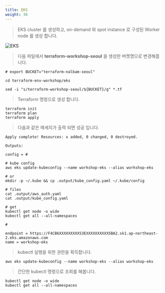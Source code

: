 ```yaml
---
title: EKS
weight: 36
---
```


> EKS cluster 를 생성하고, on-demand 와 spot instance 로 구성된 Worker node 를 생성 합니다.

![EKS](../../provisioning/images/terraform_eks_ach.png)

> 다음 파일에서 **terraform-workshop-seoul** 을 생성한 버켓명으로 변경해줍니다.

```
# export BUCKET="terraform-nalbam-seoul"

cd terraform-env-workshop/eks

sed -i "s/terraform-workshop-seoul/${BUCKET}/g" *.tf
```

> Terraform 명령으로 생성 합니다.

```
terraform init
terraform plan
terraform apply
```

> 다음과 같은 메세지가 출력 되면 성공 입니다.

```
Apply complete! Resources: x added, 0 changed, 0 destroyed.

Outputs:

config = #

# kube config
aws eks update-kubeconfig --name workshop-eks --alias workshop-eks

# or
mkdir -p ~/.kube && cp .output/kube_config.yaml ~/.kube/config

# files
cat .output/aws_auth.yaml
cat .output/kube_config.yaml

# get
kubectl get node -o wide
kubectl get all --all-namespaces

#

endpoint = https://F4CB6XXXXXXXXX53EXXXXXXXXXX5BA2.sk1.ap-northeast-2.eks.amazonaws.com
name = workshop-eks
```

> kubectl 실행을 위한 권한을 획득합니다.

```
aws eks update-kubeconfig --name workshop-eks --alias workshop-eks
```

> 간단한 kubectl 명령으로 조회를 해봅니다.

```
kubectl get node -o wide
kubectl get all --all-namespaces
```
